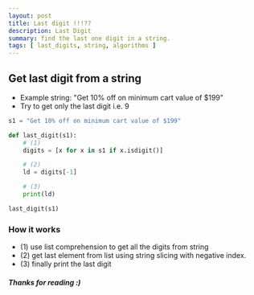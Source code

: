 ```yaml
---
layout: post
title: Last digit !!!??
description: Last Digit
summary: find the last one digit in a string.
tags: [ last_digits, string, algorithms ]
---
```

## Get last digit from a string

- Example string: "Get 10% off on minimum cart value of $199"
- Try to get only the last digit i.e. 9

```python
s1 = "Get 10% off on minimum cart value of $199"

def last_digit(s1):
	# (1)
	digits = [x for x in s1 if x.isdigit()]

	# (2)
	ld = digits[-1]

	# (3)
	print(ld)

last_digit(s1)
```

### How it works
- (1) use list comprehension to get all the digits from string
- (2) get last element from list using string slicing with negative index.
- (3) finally print the last digit 

##### Thanks for reading :)
